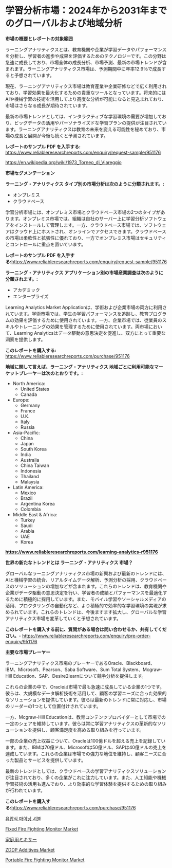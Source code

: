 <p><h1>学習分析市場：2024年から2031年までのグローバルおよび地域分析</h1></p><p><strong>市場の概要とレポートの対象範囲</strong></p>
<p><p>ラーニングアナリティクスとは、教育機関や企業が学習データやパフォーマンスを分析し、学習者の進歩や成果を評価するためのテクノロジーです。この分野は急速に成長しており、市場全体の成長分析、市場予測、最新の市場トレンドが含まれます。ラーニングアナリティクス市場は、予測期間中に年率12.9％で成長すると予想されています。</p><p>現在、ラーニングアナリティクス市場は教育産業や企業研修などで広く利用されており、学習効果を最大化するための貴重なツールとなっています。将来的にはAIや機械学習の技術を活用してより高度な分析が可能になると見込まれており、市場はさらなる成長が期待されています。</p><p>最新の市場トレンドとしては、インタラクティブな学習環境の需要が増加しており、ビッグデータの活用やパーソナライズドな学習プランの提供が注目されています。ラーニングアナリティクスは教育の未来を変える可能性を秘めており、市場の成長と展開が今後も続くと予測されています。</p></p>
<p><strong>レポートのサンプル PDF を入手する:</strong> <a href="https://www.reliableresearchreports.com/enquiry/request-sample/951176">https://www.reliableresearchreports.com/enquiry/request-sample/951176</a></p>
<p><a href="https://en.wikipedia.org/wiki/1973_Torneo_di_Viareggio">https://en.wikipedia.org/wiki/1973_Torneo_di_Viareggio</a></p>
<p><strong>市場セグメンテーション</strong></p>
<p><strong>ラーニング・アナリティクス タイプ別の市場分析は次のように分類されます。:</strong></p>
<p><ul><li>オンプレミス</li><li>クラウドベース</li></ul></p>
<p><p>学習分析市場には、オンプレミス市場とクラウドベース市場の2つのタイプがあります。オンプレミス市場では、組織は自社のサーバー上に学習分析ソフトウェアをインストールして管理します。一方、クラウドベース市場では、ソフトウェアはクラウド上にホストされ、オンラインでアクセスできます。クラウドベースの市場は柔軟性と拡張性に優れており、一方でオンプレミス市場はセキュリティとコントロールに重点を置いています。</p></p>
<p><strong>レポートのサンプル PDF を入手する:</strong><a href="https://www.reliableresearchreports.com/enquiry/request-sample/951176">https://www.reliableresearchreports.com/enquiry/request-sample/951176</a></p>
<p><strong> ラーニング・アナリティクス アプリケーション別の市場産業調査は次のように分類されます。:</strong></p>
<p><ul><li>アカデミック</li><li>エンタープライズ</li></ul></p>
<p><p>Learning Analytics Market Applicationは、学術および企業市場の両方に利用されています。学術市場では、学生の学習パフォーマンスを追跡し、教育プログラムの効果を評価するために使用されています。一方、企業市場では、従業員のスキルやトレーニングの効果を管理するために使用されています。両市場において、Learning Analyticsはデータ駆動の意思決定を促進し、双方にとって重要な洞察を提供します。</p></p>
<p><strong>このレポートを購入する:</strong> <a href="https://www.reliableresearchreports.com/purchase/951176">https://www.reliableresearchreports.com/purchase/951176</a></p>
<p><strong>地域に関して言えば、ラーニング・アナリティクス 地域ごとに利用可能なマーケットプレーヤーは次のとおりです。:</strong></p>
<p><ul>
    <li>
        North America:
        <ul>
            <li>United States</li>
            <li>Canada</li>
        </ul>
    </li>
    <li>
        Europe:
        <ul>
            <li>Germany</li>
            <li>France</li>
            <li>U.K.</li>
            <li>Italy</li>
            <li>Russia</li>
        </ul>
    </li>
    <li>
        Asia-Pacific:
        <ul>
            <li>China</li>
            <li>Japan</li>
            <li>South Korea</li>
            <li>India</li>
            <li>Australia</li>
            <li>China Taiwan</li>
            <li>Indonesia</li>
            <li>Thailand</li>
            <li>Malaysia</li>
        </ul>
    </li>
    <li>
        Latin America:
        <ul>
            <li>Mexico</li>
            <li>Brazil</li>
            <li>Argentina Korea</li>
            <li>Colombia</li>
        </ul>
    </li>
    <li>
        Middle East & Africa:
        <ul>
            <li>Turkey</li>
            <li>Saudi</li>
            <li>Arabia</li>
            <li>UAE</li>
            <li>Korea</li>
        </ul>
    </li>
    </ul></p>
<p><strong><a href="https://www.reliableresearchreports.com/learning-analytics-r951176">https://www.reliableresearchreports.com/learning-analytics-r951176</a></strong></p>
<p><strong>世界の新たなトレンドとは ラーニング・アナリティクス 市場？</strong></p>
<p><p>グローバルなラーニングアナリティクス市場の新興および最新のトレンドには、AIと機械学習の統合、リアルタイムデータ解析、予測分析の採用、クラウドベースのソリューションの増加などが含まれます。これらのトレンドは、教育機関や企業がデータ駆動の意思決定を行い、学習者の成績とパフォーマンスを最適化するために積極的に採用しています。また、モバイル学習やソーシャルメディアの活用、プロクタリングの自動化など、より積極的で効率的な学習環境の実現が求められています。これらのトレンドは、今後ますます拡大し、グローバルな学習アナリティクス市場を変革していくと予想されています。</p></p>
<p><strong>このレポートを購入する前に、質問がある場合は問い合わせるか、共有してください。</strong>- <a href="https://www.reliableresearchreports.com/enquiry/pre-order-enquiry/951176">https://www.reliableresearchreports.com/enquiry/pre-order-enquiry/951176</a></p>
<p><strong>主要な市場プレーヤー</strong></p>
<p><p>ラーニングアナリティクス市場のプレーヤーであるOracle、Blackboard、IBM、Microsoft、Pearson、Saba Software、Sum Total System、Mcgraw-Hill Education、SAP、Desire2learnについて競争分析を提供します。</p><p>これらの企業の中で、Oracleは市場で最も急速に成長している企業の1つです。彼らは、大規模なデータ解析技術を活用して、顧客の学習ニーズに合った効果的なソリューションを提供しています。彼らは最新のトレンドに常に対応し、市場のリーダーの1つとして位置付けされています。</p><p>一方、Mcgraw-Hill Educationは、教育コンテンツプロバイダーとして市場での一定のシェアを維持しています。彼らは常に学習アナリティクスの革新的なソリューションを提供し、顧客満足度を高める取り組みを行っています。</p><p>一部の企業の売上収益について、Oracleは100億ドルを超える売上を記録しています。また、IBMは70億ドル、Microsoftは50億ドル、SAPは40億ドルの売上を達成しています。これらの企業は市場での強力な地位を維持し、顧客ニーズに合った製品とサービスを提供しています。</p><p>最新のトレンドとしては、クラウドベースの学習アナリティクスソリューションが注目されており、多くの企業がこれに注力しています。また、人工知能や機械学習技術の活用も進んでおり、より効率的な学習体験を提供するための取り組みが行われています。</p></p>
<p><strong>このレポートを購入する:</strong><a href="https://www.reliableresearchreports.com/purchase/951176">https://www.reliableresearchreports.com/purchase/951176</a></p>
<p><p><a href="https://medium.com/@trevorkruvalis5678/%EC%88%98%EB%A0%A5-%EC%B1%84%EA%B5%B4-%EC%82%BD-%EC%8B%9C%EC%9E%A5%EC%9D%84-%EC%8B%AC%EC%B8%B5-%EC%A1%B0%EC%82%AC-%ED%8A%B8%EB%A0%8C%EB%93%9C-%EC%8B%9C%EC%9E%A5-%EC%84%B8%EB%B6%84%ED%99%94-%EB%B0%8F-%EA%B2%BD%EC%9F%81-%EB%B6%84%EC%84%9D-fb1b88ba7db9">유압식 마이닝 셔블</a></p><p><a href="https://issuu.com/reportprime-2/docs/fixed-fire-fighting-monitor-market-size-2030.pptx">Fixed Fire Fighting Monitor Market</a></p><p><a href="https://medium.com/@dressleredward/%E5%AE%B6%E5%BA%AD%E7%94%A8%E3%83%96%E3%83%AC%E3%83%B3%E3%83%80%E3%83%BC%E5%B8%82%E5%A0%B4-%E3%82%B0%E3%83%AD%E3%83%BC%E3%83%90%E3%83%AB%E5%B8%82%E5%A0%B4%E3%82%B7%E3%82%A7%E3%82%A2%E3%81%A8%E3%83%A9%E3%83%B3%E3%82%AD%E3%83%B3%E3%82%B0-%E5%85%A8%E4%BD%93%E3%81%AE%E8%B2%A9%E5%A3%B2%E3%81%8A%E3%82%88%E3%81%B3%E9%9C%80%E8%A6%81%E4%BA%88%E6%B8%AC2024%E5%B9%B4-2031%E5%B9%B4-f5a14342a208">家庭用ミキサー</a></p><p><a href="https://medium.com/@susanabraun1964/global-zddp-additives-market-size-and-market-trends-analysis-by-regional-outlook-competitive-673b66bc572e">ZDDP Additives Market</a></p><p><a href="https://issuu.com/reportprime-2/docs/portable-fire-fighting-monitor-market-size-2030.pp">Portable Fire Fighting Monitor Market</a></p></p>
